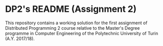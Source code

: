 # DP2's README (Assignment 2)
This repository contains a working solution for the first assignment of Distributed Programming 2 course relative to the Master's Degree programme in Computer Engineering of the Polytechnic University of Turin (A.Y. 2017/18).
